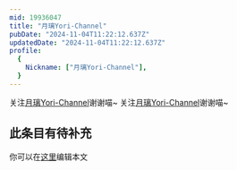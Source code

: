 ```yaml
---
mid: 19936047
title: "月璃Yori-Channel"
pubDate: "2024-11-04T11:22:12.637Z"
updatedDate: "2024-11-04T11:22:12.637Z"
profile:
  {
    Nickname: ["月璃Yori-Channel"],
  }
---
```


关注[月璃Yori-Channel](https://space.bilibili.com/19936047)谢谢喵~ 关注[月璃Yori-Channel](https://space.bilibili.com/19936047)谢谢喵~

## 此条目有待补充
你可以在[这里](https://github.com/Yuhanawa/VTuber.ICU-Content/edit/master/v/月璃Yori-Channel/index.md)编辑本文
